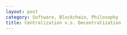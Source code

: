 ```yaml
---
layout: post
category: Software, Blockchain, Philosophy
title: Centralization v.s. Decentralization
---
```



